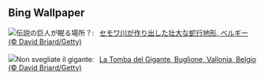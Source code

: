 ## Bing Wallpaper
![](https://www.bing.com/th?id=OHR.SemoisRiver_JA-JP6578585711_UHD.jpg&w=1000)伝説の巨人が眠る場所？:&nbsp;&ensp;[セモワ川が作り出した壮大な蛇行地形, ベルギー (© David Briard/Getty)](https://www.bing.com/th?id=OHR.SemoisRiver_JA-JP6578585711_UHD.jpg)
<br><br/>
![](https://www.bing.com/th?id=OHR.SemoisRiver_IT-IT8667394728_UHD.jpg&w=1000)Non svegliate il gigante:&nbsp;&ensp;[La Tomba del Gigante, Buglione, Vallonia, Belgio (© David Briard/Getty)](https://www.bing.com/th?id=OHR.SemoisRiver_IT-IT8667394728_UHD.jpg)
<br><br/>
